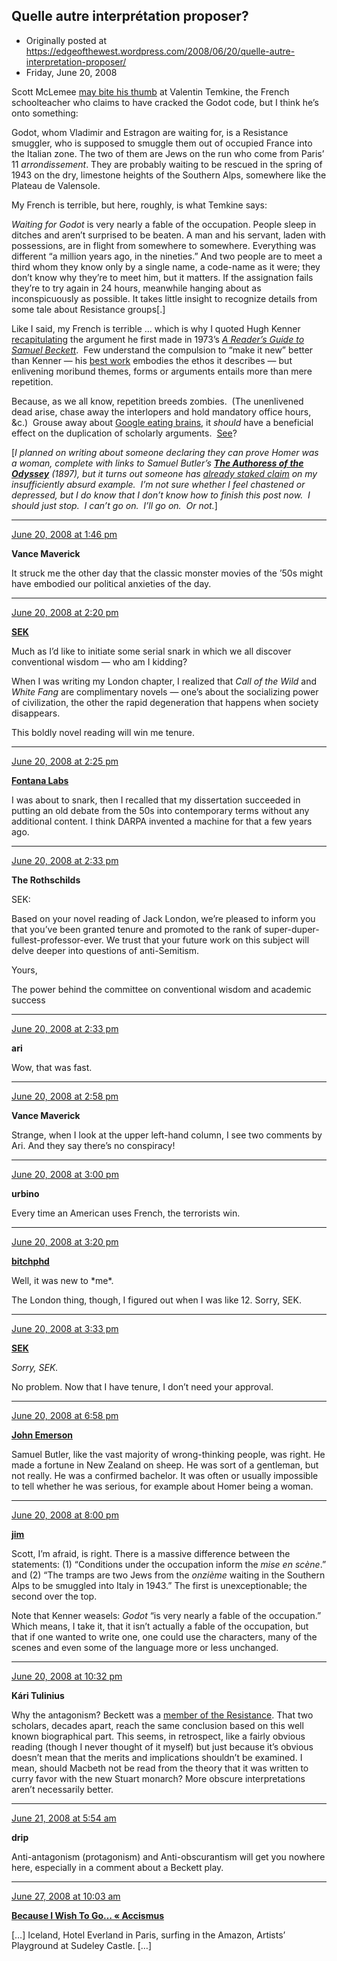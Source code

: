 ## Quelle autre interprétation proposer?

 * Originally posted at https://edgeofthewest.wordpress.com/2008/06/20/quelle-autre-interpretation-proposer/
 * Friday, June 20, 2008

Scott McLemee [may bite his thumb](http://www.artsjournal.com/quickstudy/2008/06/the\_estragon\_code.html) at Valentin Temkine, the French schoolteacher who claims to have cracked the Godot code, but I think he’s onto something:

Godot, whom Vladimir and Estragon are waiting for, is a Resistance smuggler, who is supposed to smuggle them out of occupied France into the Italian zone. The two of them are Jews on the run who come from Paris’ 11 _arrondissement_. They are probably waiting to be rescued in the spring of 1943 on the dry, limestone heights of the Southern Alps, somewhere like the Plateau de Valensole.

My French is terrible, but here, roughly, is what Temkine says:

_Waiting for Godot_ is very nearly a fable of the occupation.  People sleep in ditches and aren’t surprised to be beaten.  A man and his servant, laden with possessions, are in flight from somewhere to somewhere.  Everything was different “a million years ago, in the nineties.”  And two people are to meet a third whom they know only by a single name, a code-name as it were; they don’t know why they’re to meet him, but it matters.  If the assignation fails they’re to try again in 24 hours, meanwhile hanging about as inconspicuously as possible.  It takes little insight to recognize details from some tale about Resistance groups[.]

Like I said, my French is terrible … which is why I quoted Hugh Kenner [recapitulating](http://books.google.com/books?id=CS7lEYCPKEUC&pg=PA290&dq=%!h(MISSING)ugh+kenner%!+(MISSING)%!w(MISSING)aiting+for+godot%!&(MISSING)ei=IP9bSKuQMYisswPetIi\_DQ&client=firefox-a&sig=3Qx\_xnNcZOSMcJWocNP\_2FuBkU8#PPA290,M1) the argument he first made in 1973’s [_A Reader’s Guide to Samuel Beckett_](http://books.google.com/books?id=J4tJAAAACAAJ&dq=kenner+%!a(MISSING)+reader%!s(MISSING)+guide+to+samuel+beckett%!&(MISSING)num=100&ei=VAtcSIXIBYGMtAODhIC\_DQ&client=firefox-a).  Few understand the compulsion to “make it new” better than Kenner — his [best work](http://www.amazon.com/exec/obidos/ASIN/0520024273/diesekoschmar-20) embodies the ethos it describes — but enlivening moribund themes, forms or arguments entails more than mere repetition.

Because, as we all know, repetition breeds zombies.  (The unenlivened dead arise, chase away the interlopers and hold mandatory office hours, &c.)  Grouse away about [Google eating brains](http://www.theatlantic.com/doc/200807/google), it _should_ have a beneficial effect on the duplication of scholarly arguments.  [See](http://www.google.com/search?q=%!w(MISSING)aiting+for+godot%!+(MISSING)occupation)?

\[_I planned on writing about someone declaring they can prove Homer was a woman, complete with links to Samuel Butler’s [**The Authoress of the Odyssey**](http://www.archive.org/details/authoressofodyss00butlrich) (1897), but it turns out someone has [already staked claim](http://www.amazon.com/exec/obidos/ASIN/0393057887/diesekoschmar-20) on my insufficiently absurd example.  I’m not sure whether I feel chastened or depressed, but I do know that I don’t know how to finish this post now.  I should just stop.  I can’t go on.  I’ll go on.  Or not._\]

* * *

[June 20, 2008 at 1:46 pm](https://edgeofthewest.wordpress.com/2008/06/20/quelle-autre-interpretation-proposer/#comment-12734)

**Vance Maverick**

It struck me the other day that the classic monster movies of the ’50s might have embodied our political anxieties of the day.

* * *

[June 20, 2008 at 2:20 pm](https://edgeofthewest.wordpress.com/2008/06/20/quelle-autre-interpretation-proposer/#comment-12737)

**[SEK](http://acephalous.typepad.com/)**

Much as I’d like to initiate some serial snark in which we all discover conventional wisdom — who am I kidding?

When I was writing my London chapter, I realized that _Call of the Wild_ and _White Fang_ are complimentary novels — one’s about the socializing power of civilization, the other the rapid degeneration that happens when society disappears.  

This boldly novel reading will win me tenure.

* * *

[June 20, 2008 at 2:25 pm](https://edgeofthewest.wordpress.com/2008/06/20/quelle-autre-interpretation-proposer/#comment-12738)

**[Fontana Labs](http://www.unfogged.com)**

I was about to snark, then I recalled that my dissertation succeeded in putting an old debate from the 50s into contemporary terms without any additional content.  I think DARPA invented a machine for that a few years ago.

* * *

[June 20, 2008 at 2:33 pm](https://edgeofthewest.wordpress.com/2008/06/20/quelle-autre-interpretation-proposer/#comment-12739)

**The Rothschilds**

SEK:

Based on your novel reading of Jack London, we’re pleased to inform you that you’ve been granted tenure and promoted to the rank of super-duper-fullest-professor-ever.  We trust that your future work on this subject will delve deeper into questions of anti-Semitism.

Yours, 

The power behind the committee on conventional wisdom and academic success

* * *

[June 20, 2008 at 2:33 pm](https://edgeofthewest.wordpress.com/2008/06/20/quelle-autre-interpretation-proposer/#comment-12740)

**ari**

Wow, that was fast.

* * *

[June 20, 2008 at 2:58 pm](https://edgeofthewest.wordpress.com/2008/06/20/quelle-autre-interpretation-proposer/#comment-12741)

**Vance Maverick**

Strange, when I look at the upper left-hand column, I see two comments by Ari.  And they say there’s no conspiracy!

* * *

[June 20, 2008 at 3:00 pm](https://edgeofthewest.wordpress.com/2008/06/20/quelle-autre-interpretation-proposer/#comment-12742)

**urbino**

Every time an American uses French, the terrorists win.

* * *

[June 20, 2008 at 3:20 pm](https://edgeofthewest.wordpress.com/2008/06/20/quelle-autre-interpretation-proposer/#comment-12743)

**[bitchphd](http://bitchphd.blogspot.com)**

Well, it was new to \*me\*.  

The London thing, though, I figured out when I was like 12.  Sorry, SEK.

* * *

[June 20, 2008 at 3:33 pm](https://edgeofthewest.wordpress.com/2008/06/20/quelle-autre-interpretation-proposer/#comment-12749)

**[SEK](http://acephalous.typepad.com/)**

_Sorry, SEK._

No problem.  Now that I have tenure, I don’t need your approval.

* * *

[June 20, 2008 at 6:58 pm](https://edgeofthewest.wordpress.com/2008/06/20/quelle-autre-interpretation-proposer/#comment-12769)

**[John  Emerson](http://www.idiocentrism.com/barbary.htm)**

Samuel Butler, like the vast majority of wrong-thinking people, was right. He made a fortune in New Zealand on sheep. He was sort of a gentleman, but not really. He was a confirmed bachelor. It was often or usually impossible to tell whether he was serious, for example about Homer being a woman.

* * *

[June 20, 2008 at 8:00 pm](https://edgeofthewest.wordpress.com/2008/06/20/quelle-autre-interpretation-proposer/#comment-12783)

**[jim](http://moody.cx)**

Scott, I’m afraid, is right.  There is a massive difference between the statements:  (1)  “Conditions under the occupation inform the _mise en scène_.” and (2) “The tramps are two Jews from the _onzième_ waiting in the Southern Alps to be smuggled into Italy in 1943.” The first is unexceptionable; the second over the top.

Note that Kenner weasels:  _Godot_ “is very nearly a fable of the occupation.”  Which means, I take it, that it isn’t actually a fable of the occupation, but that if one wanted to write one, one could use the characters, many of the scenes and even some of the language more or less unchanged.

* * *

[June 20, 2008 at 10:32 pm](https://edgeofthewest.wordpress.com/2008/06/20/quelle-autre-interpretation-proposer/#comment-12790)

**Kári Tulinius**

Why the antagonism? Beckett was a [member of the Resistance](http://weblog.delacour.net/archives/000433.html). That two scholars, decades apart, reach the same conclusion based on this well known biographical part. This seems, in retrospect, like a fairly obvious reading (though I never thought of it myself) but just because it’s obvious doesn’t mean that the merits and implications shouldn’t be examined. I mean, should Macbeth not be read from the theory that it was written to curry favor with the new Stuart monarch? More obscure interpretations aren’t necessarily better.

* * *

[June 21, 2008 at 5:54 am](https://edgeofthewest.wordpress.com/2008/06/20/quelle-autre-interpretation-proposer/#comment-12806)

**drip**

Anti-antagonism (protagonism) and Anti-obscurantism will get you nowhere here, especially in a comment about a Beckett play.

* * *

[June 27, 2008 at 10:03 am](https://edgeofthewest.wordpress.com/2008/06/20/quelle-autre-interpretation-proposer/#comment-13217)

**[Because I Wish To Go… « Accismus](http://accismus.wordpress.com/2008/06/27/because-i-wish-to-go/)**

[…] Iceland, Hotel Everland in Paris, surfing in the Amazon, Artists’ Playground at Sudeley Castle. […]
